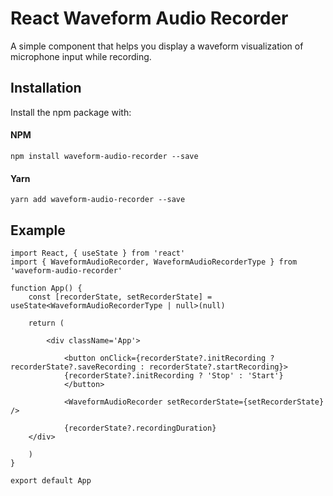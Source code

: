 # React Waveform Audio Recorder

A simple component that helps you display a waveform visualization of microphone input while recording.

## Installation

Install the npm package with:

#### NPM

```
npm install waveform-audio-recorder --save
```

#### Yarn

```
yarn add waveform-audio-recorder --save
```

## Example

```
import React, { useState } from 'react'
import { WaveformAudioRecorder, WaveformAudioRecorderType } from 'waveform-audio-recorder'

function App() {
    const [recorderState, setRecorderState] = useState<WaveformAudioRecorderType | null>(null)

    return (

        <div className='App'>

            <button onClick={recorderState?.initRecording ? recorderState?.saveRecording : recorderState?.startRecording}>
            {recorderState?.initRecording ? 'Stop' : 'Start'}
            </button>

            <WaveformAudioRecorder setRecorderState={setRecorderState} />

            {recorderState?.recordingDuration}
    </div>

    )
}

export default App
```

